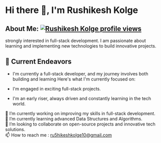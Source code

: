 # Hi there 👋, I'm Rushikesh Kolge 

## About Me: [![Rushikesh Kolge profile views](https://u8views.com/api/v1/github/profiles/124882090/views/total-count.svg)](https://u8views.com/github/ru5hikesh)

strongly interested in full-stack development. I am passionate about learning and implementing new technologies to build innovative projects.

## 🔭 Current Endeavors
- I'm currently a full-stack developer, and my journey involves both building and learning Here's what I'm currently focused on:

- I'm engaged in exciting full-stack projects.

- I'm an early riser, always driven and constantly learning in the tech world.

🔭 I’m currently working on improving my skills in full-stack development.                                                                                                         
🌱 I’m currently learning advanced Data Structures and Algorithms.                                                                                                                                                                                                             
👯 I’m looking to collaborate on open-source projects and innovative tech solutions.                                                                                                         
📫 How to reach me :  ru5hikeshkolge10@gmail.com


